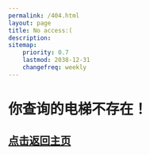 ```yaml
---
permalink: /404.html
layout: page
title: No access:(
description: 
sitemap:
    priority: 0.7
    lastmod: 2038-12-31
    changefreq: weekly
---
```


# 你查询的电梯不存在！

## [点击返回主页](https://lanhaicity.tx648.asia)
